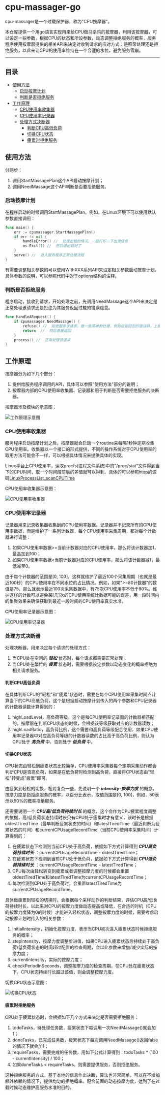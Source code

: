 cpu-massager-go
====
cpu-massager是一个过载保护器，称为"CPU按摩器"。

本仓库提供一个用go语言实现用来给CPU做马杀鸡的按摩器，利用该按摩器，可以设定一些参数，根据CPU的状态和所设参数，动态调整拒绝服务的概率，服务程序使用按摩器提供的相关API来决定对收到请求的应对方式：是照常处理还是拒绝服务，以此来让CPU的使用率维持在一个合适的水位，避免服务雪崩。

---

## 目录
* [使用方法](#使用方法)
  * [启动按摩计划](#启动按摩计划)
  * [判断是否拒绝服务](#判断是否拒绝服务)
* [工作原理](#工作原理)
  * [CPU使用率收集器](#CPU使用率收集器)
  * [CPU使用率记录器](#CPU使用率记录器)
  * [处理方式决断器](#处理方式决断器)
    * [判断CPU高低负荷](#判断CPU高低负荷)
    * [切换CPU状态](#切换CPU状态)
    * [疲累时拒绝服务](#疲累时拒绝服务)

## 使用方法
分两步：
1. 调用StartMassagePlan这个API启动按摩计划；
2. 调用NeedMassage这个API判断是否要拒绝服务。

### 启动按摩计划
在程序启动的时候调用StartMassagePlan。例如，在Linux环境下可以使用默认参数直接调用：
```go
func main() {
    err := cpumassager.StartMassagePlan()
    if err != nil {
        handleError() //  处理出错的情况，一般打印一下出错信息
        os.Exit(1) //  然后退出就好了
    }
    serve() //  进入服务程序正常处理流程
}
```
有需要调整相关参数的可以使用WithXXX系列API来设定相关参数启动按摩计划，具体参数的说明，可以参照代码中对于options结构的注释。

### 判断是否拒绝服务
程序启动，接收到请求，开始处理之前，先调用NeedMassage这个API来决定是正常处理该请求还是拒绝为其服务返回过载的错误信息。
```go
func handleARequest() {
    if cpumassager.NeedMassage() {
        refuse() //  拒绝服务该请求，做一些简单的处理，例如设定回包的错误码，上报过载告警等
        return  //  然后直接返回
    }
    process() //  正常处理该请求
}
```

## 工作原理
按摩器分为如下几个部分：
1. 提供给服务程序调用的API，具体可以参照"使用方法"部分的说明；
2. 按摩器内部的CPU使用率收集器、记录器和用于判断是否需要拒绝服务的决断器。

按摩器涉及模块的示意图：

![工作原理示意图](/diagrams/working_principle.png "工作原理示意图")

### CPU使用率收集器
服务程序启动按摩计划之后，按摩器就会启动一个routine来每隔1秒钟定期收集CPU使用率。收集器以一个接口的形式提供，不同的操作系统对于CPU使用率的取用方法可能会不一样，可以根据具体情况来提供具体的实现。

Linux平台上CPU使用率，读取procfs(进程文件系统)中的"/proc/stat"文件得到当下的CPU时间，取一个时间段前后的差值就可以得到。具体的可以参照htop的源码[LinuxProcessList_scanCPUTime](https://github.com/hishamhm/htop/blob/402e46bb82964366746b86d77eb5afa69c279539/linux/LinuxProcessList.c#L967)

CPU使用率收集器示意图：

![CPU使用率收集器](/diagrams/cpusage_collector.png "CPU使用率收集器")

### CPU使用率记录器
记录器用来记录收集器收集到的CPU使用率数据。记录器并不记录所有的CPU使用率数据，而是维护了一系列计数器，每个CPU使用率采集周期，都对每个计数器进行调整：
1. 如果CPU使用率数据>=当前计数器对应的CPU使用率，那么将该计数器加1，最高加到100；
2. 如果CPU使用率数据<当前计数器对应的CPU使用率，那么将该计数器减1，最低减至0。

由于每个计数器的范围是[0, 100]，这样就维护了最近100个采集周期（也就是最近100秒）的CPU使用率在不同水位的占比情况。例如，如果">=80计数器"的数值是75，那么就表示最近100次采集数据中，有75次CPU使用率不低于80%。维护这样的计数可以避免某[几]次的CPU使用率统计数据可能的误差，用一段时间内的集聚效果来确保获取到最近一段时间的CPU使用率真实水准。

CPU使用率记录器示意图：

![CPU使用率记录器](/diagrams/cpusage_recorder.png "CPU使用率记录器")

### 处理方式决断器
处理决断器，用来决定每个请求的处理方式：
1. 当CPU处在空闲的 ***轻松*** 状态时，每个请求都需要正常处理；
2. 当CPU处在繁忙的 ***疲累*** 状态时，需要根据设定参数以动态变化的概率拒绝为相关请求服务。

#### 判断CPU高低负荷

在具体判断CPU的"轻松"和"疲累"状态时，需要在每个CPU使用率采集时间点计算当下的CPU高低负荷，这个是根据启动按摩计划传入的两个参数和CPU记录器的计数器读数计算得到的：
1. highLoadLevel，高负荷等级，这个是和CPU使用率记录器的计数器相匹配的，按摩器在判断CPU状态的时候，会根据该等级获取对应的计数器读数；
2. highLoadRatio，高负荷比例，这个需要和高负荷等级配合使用，如果CPU使用率记录器中对应高负荷等级的计数器读数的占比高于高负荷比例，则认为CPU处于 ***高负荷*** 中，否则处于 ***低负荷*** 中。

#### 切换CPU状态

CPU状态由轻松到疲累状态比较简单，CPU使用率采集器每个定期采集动作都会判断CPU是否高负荷，如果是在低负荷时检测到高负荷，直接将CPU状态由"轻松"转变成"疲累"即可。

由疲累到轻松的切换，相对复杂一些，先说明一个 ***intensity-按摩力度*** 的概念，按摩力度是指拒绝服务的概率，以百分比表示，取值范围是[0, 100]，例如，50表示以50%的概率拒绝服务。

还需要说明一个 ***CPU高/低负荷持续时长*** 的概念，这个会作为CPU疲累程度调整的依据，高/低负荷状态持续时长只有CPU处于疲累时才有意义，该时长是根据oldestTiredTime（最早判断疲累状态的时间）和latestTiredTime（最近判断为疲累状态的时间）和currentCPUsageRecordTime（当前CPU使用率采集时间）计算得到的：
1. 在疲累状态下检测到当前CPU处于高负荷，依据如下方式计算得到 ***CPU高负荷持续时长*** ：currentCPUsageRecordTime - oldestTiredTime；
2. 在疲累状态下检测到当前CPU处于低负荷，依据如下方式计算得到 ***CPU低负荷持续时长*** ：currentCPUsageRecordTime - latestTiredTime；
3. CPU每次由轻松转变到疲累或者调整按摩力度的时候都会重置oldestTiredTime和latestTiredTime为currentCPUsageRecordTime；
4. 每次检测到CPU处于高负荷时，会重置latestTiredTime为currentCPUsageRecordTime。

具体做疲累到轻松的切换时，会根据每个采样动作的判断结果，评估CPU高/低负荷持续时长，以此来对CPU的按摩力度做动态提高或降低，在合适的时机（CPU的按摩力度降为0的时候）才能进入轻松状态，调整按摩力度的时候，需要考虑启动按摩计划时传入的相关参数：
1. initialIntensity，初始化按摩力度，表示当CPU初次进入疲累状态时候拒绝服务的概率；
2. stepIntensity，按摩力度调整步进值，如果CPU进入疲累状态后持续处于高负荷/低负荷状态的时间超过配置的检查周期，会以此参数来增加/减少实际的按摩力度；
3. currentIntensity，实际的按摩力度；
4. checkPeriodInSeconds，调整按摩力度的检查周期，在CPU处在疲累状态下，CPU状态持续时长超过该值，则会调整按摩力度。

切换CPU状态示意图：

![切换CPU状态](/diagrams/change_cpu_state.png "切换CPU状态")

#### 疲累时拒绝服务

CPU处于疲累状态时，会根据如下几个方式来决定是否需要拒绝服务：
1. todoTasks，待处理任务数，疲累状态下每调用一次NeedMassage()就会加1；
2. doneTasks，已完成任务数，疲累状态下每次调用NeedMassage()返回false的情况下就会加1；
3. requireTasks，需要完成的任务数，用如下公式计算得到：todoTasks * (100 - currentIntensity) / 100；
4. 如果doneTasks < requireTasks，则需要提供服务，否则拒绝服务。

这种拒绝服务的方式，基于本地的信息作出决断，算法也非常简单，可以在不增加额外依赖的情况下，提供均匀的拒绝概率。配合前面的动态按摩力度，达到了在过载时候动态维护高服务水准的目的。
